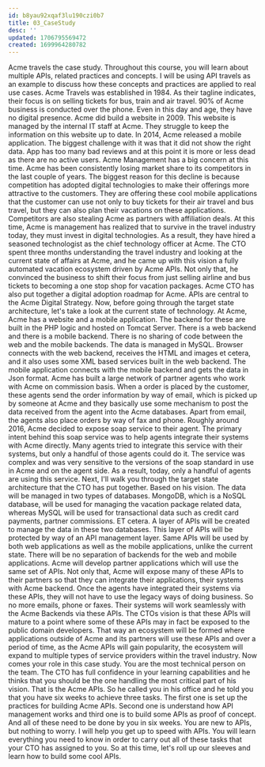 ```yaml
---
id: b8yau92xqaf3lu190czi0b7
title: 03_CaseStudy
desc: ''
updated: 1706795569472
created: 1699964280782
---
```


Acme travels the case study. 
Throughout this course, you will learn about multiple APIs, related practices and concepts. 
I will be using API travels as an example to discuss how these concepts and practices are applied to real use cases. 
Acme Travels was established in 1984. 
As their tagline indicates, their focus is on selling tickets for bus, train and air travel. 
90% of Acme business is conducted over the phone. 
Even in this day and age, they have no digital presence. 
Acme did build a website in 2009. 
This website is managed by the internal IT staff at Acme. 
They struggle to keep the information on this website up to date. 
In 2014, Acme released a mobile application. 
The biggest challenge with it was that it did not show the right data. 
App has too many bad reviews and at this point it is more or less dead as there are no active users. 
Acme Management has a big concern at this time. 
Acme has been consistently losing market share to its competitors in the last couple of years. 
The biggest reason for this decline is because competition has adopted digital technologies to make their offerings more attractive to the customers. 
They are offering these cool mobile applications that the customer can use not only to buy tickets for their air travel and bus travel, but they can also plan their vacations on these applications. 
Competitors are also stealing Acme as partners with affiliation deals. 
At this time, Acme is management has realized that to survive in the travel industry today, they must invest in digital technologies. 
As a result, they have hired a seasoned technologist as the chief technology officer at Acme. 
The CTO spent three months understanding the travel industry and looking at the current state of affairs at Acme, and he came up with this vision a fully automated vacation ecosystem driven by Acme APIs. 
Not only that, he convinced the business to shift their focus from just selling airline and bus tickets to becoming a one stop shop for vacation packages. 
Acme CTO has also put together a digital adoption roadmap for Acme. 
APIs are central to the Acme Digital Strategy. 
Now, before going through the target state architecture, let's take a look at the current state of technology. 
At Acme, Acme has a website and a mobile application. 
The backend for these are built in the PHP logic and hosted on Tomcat Server. 
There is a web backend and there is a mobile backend. 
There is no sharing of code between the web and the mobile backends. 
The data is managed in MySQL. 
Browser connects with the web backend, receives the HTML and images et cetera, and it also uses some XML based services built in the web backend. 
The mobile application connects with the mobile backend and gets the data in Json format. 
Acme has built a large network of partner agents who work with Acme on commission basis. 
When a order is placed by the customer, these agents send the order information by way of email, which is picked up by someone at Acme and they basically use some mechanism to post the data received from the agent into the Acme databases. 
Apart from email, the agents also place orders by way of fax and phone. 
Roughly around 2016, Acme decided to expose soap service to their agent. 
The primary intent behind this soap service was to help agents integrate their systems with Acme directly. 
Many agents tried to integrate this service with their systems, but only a handful of those agents could do it. 
The service was complex and was very sensitive to the versions of the soap standard in use in Acme and on the agent side. 
As a result, today, only a handful of agents are using this service. 
Next, I'll walk you through the target state architecture that the CTO has put together. 
Based on his vision. 
The data will be managed in two types of databases. 
MongoDB, which is a NoSQL database, will be used for managing the vacation package related data, whereas MySQL will be used for transactional data such as credit card payments, partner commissions. 
ET cetera. 
A layer of APIs will be created to manage the data in these two databases. 
This layer of APIs will be protected by way of an API management layer. 
Same APIs will be used by both web applications as well as the mobile applications, unlike the current state. 
There will be no separation of backends for the web and mobile applications. 
Acme will develop partner applications which will use the same set of APIs. 
Not only that, Acme will expose many of these APIs to their partners so that they can integrate their applications, their systems with Acme backend. 
Once the agents have integrated their systems via these APIs, they will not have to use the legacy ways of doing business. 
So no more emails, phone or faxes. 
Their systems will work seamlessly with the Acme Backends via these APIs. 
The CTOs vision is that these APIs will mature to a point where some of these APIs may in fact be exposed to the public domain developers. 
That way an ecosystem will be formed where applications outside of Acme and its partners will use these APIs and over a period of time, as the Acme APIs will gain popularity, the ecosystem will expand to multiple types of service providers within the travel industry. 
Now comes your role in this case study. 
You are the most technical person on the team. 
The CTO has full confidence in your learning capabilities and he thinks that you should be the one handling the most critical part of his vision. 
That is the Acme APIs. 
So he called you in his office and he told you that you have six weeks to achieve three tasks. 
The first one is set up the practices for building Acme APIs. 
Second one is understand how API management works and third one is to build some APIs as proof of concept. 
And all of these need to be done by you in six weeks. 
You are new to APIs, but nothing to worry. 
I will help you get up to speed with APIs. 
You will learn everything you need to know in order to carry out all of these tasks that your CTO has assigned to you. 
So at this time, let's roll up our sleeves and learn how to build some cool APIs.